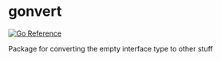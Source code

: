 # gonvert

[![Go Reference](https://pkg.go.dev/badge/github.com/sveatlo/gonvert.svg)](https://pkg.go.dev/github.com/sveatlo/gonvert)

Package for converting the empty interface type to other stuff
